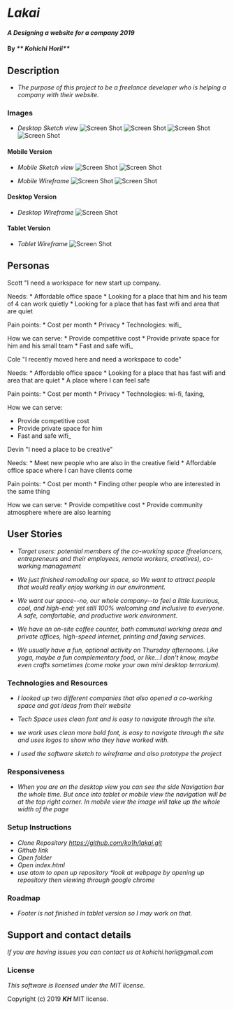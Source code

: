 # _Lakai_

#### _A Designing a website for a company 2019_

#### By _** Kohichi Horii**_

## Description

* _The purpose of this project to be a freelance developer who is helping a company with their website._

### Images

* _Desktop Sketch view_
![Screen Shot](src/assets/images/sketch.jpeg)
![Screen Shot](src/assets/images/sketch2.jpeg)
![Screen Shot](src/assets/images/sketch3.jpeg)
![Screen Shot](src/assets/images/sketch4.jpeg)

#### Mobile Version

* _Mobile Sketch view_
![Screen Shot](src/assets/images/sketch5.jpeg)
![Screen Shot](src/assets/images/sketch6.jpeg)

* _Mobile Wireframe_
![Screen Shot](src/assets/images/mobile2.1.png)
![Screen Shot](src/assets/images/mobile2.2.png)

#### Desktop Version

* _Desktop Wireframe_
![Screen Shot](src/assets/images/desktop.png)

#### Tablet Version

* _Tablet Wireframe_
![Screen Shot](src/assets/images/tablet.png)

## Personas

Scott "I need a workspace for new start up company.

Needs:
    * Affordable office space
    * Looking for a place that him and his team of 4 can work quietly
    * Looking for a place that has fast wifi and area that are quiet

Pain points:
     * Cost per month
     * Privacy
     * Technologies: wifi_

   How we can serve:
     * Provide competitive cost
     * Provide private space for him and his small team
     * Fast and safe wifi_

Cole "I recently moved here and need a workspace to code"

Needs:
    * Affordable office space
    * Looking for a place that has fast wifi and area that are quiet
    * A place where I can feel safe

Pain points:
     * Cost per month
     * Privacy
     * Technologies: wi-fi, faxing,

   How we can serve:

   * Provide competitive cost
   * Provide private space for him
   * Fast and safe wifi_

Devin "I need a place to be creative"

Needs:
    * Meet new people who are also in the creative field
    * Affordable office space where I can have clients come

Pain points:
     * Cost per month
     * Finding other people who are interested in the same thing

   How we can serve:
     * Provide competitive cost
     * Provide community atmosphere where are also learning

## User Stories

* _Target users: potential members of the co-working space (freelancers, entrepreneurs and their employees, remote workers, creatives), co-working management_

* _We just finished remodeling our space, so We want to attract people that would really enjoy working in our environment._

* _We want our space--no, our whole company--to feel a little luxurious, cool, and high-end; yet still 100% welcoming and inclusive to everyone. A safe, comfortable, and productive work environment._

* _We have an on-site coffee counter, both communal working areas and private offices, high-speed internet, printing and faxing services._

* _We usually have a fun, optional activity on Thursday afternoons. Like yoga, maybe a fun complementary food, or like...I don't know, maybe even crafts sometimes (come make your own mini desktop terrarium)._

### Technologies and Resources

* _I looked up two different companies that also opened a co-working space and got ideas from their website_

* _Tech Space uses clean font and is easy to navigate through the site._

* _we work uses clean more bold font, is easy to navigate through the site and uses logos to show who they have worked with._

* _I used the software sketch to wireframe and also prototype the project_


### Responsiveness

* _When you are on the desktop view you can see the side Navigation bar the whole time. But once into tablet or mobile view the navigation will be at the top right corner. In mobile view the image will take up the whole width of the page_


### Setup Instructions

* _Clone Repository https://github.com/ko1h/lakai.git_
* _Github link_
* _Open folder_
* _Open index.html_
* _use atom to open up repository *look at webpage by opening up repository then viewing through google chrome_

### Roadmap

* _Footer is not finished in tablet version so I may work on that._

## Support and contact details

_If you are having issues you can contact us at kohichi.horii@gmail.com_

### License

*This software is licensed under the MIT license.*

Copyright (c) 2019 **_KH_** MIT license.
